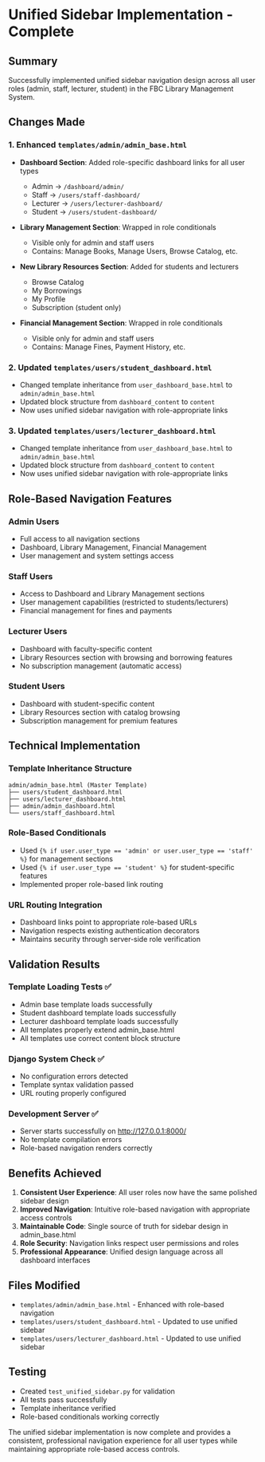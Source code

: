 # Unified Sidebar Implementation - Complete

## Summary
Successfully implemented unified sidebar navigation design across all user roles (admin, staff, lecturer, student) in the FBC Library Management System.

## Changes Made

### 1. Enhanced `templates/admin/admin_base.html`
- **Dashboard Section**: Added role-specific dashboard links for all user types
  - Admin → `/dashboard/admin/`
  - Staff → `/users/staff-dashboard/`
  - Lecturer → `/users/lecturer-dashboard/`
  - Student → `/users/student-dashboard/`

- **Library Management Section**: Wrapped in role conditionals
  - Visible only for admin and staff users
  - Contains: Manage Books, Manage Users, Browse Catalog, etc.

- **New Library Resources Section**: Added for students and lecturers
  - Browse Catalog
  - My Borrowings
  - My Profile
  - Subscription (student only)

- **Financial Management Section**: Wrapped in role conditionals
  - Visible only for admin and staff users
  - Contains: Manage Fines, Payment History, etc.

### 2. Updated `templates/users/student_dashboard.html`
- Changed template inheritance from `user_dashboard_base.html` to `admin/admin_base.html`
- Updated block structure from `dashboard_content` to `content`
- Now uses unified sidebar navigation with role-appropriate links

### 3. Updated `templates/users/lecturer_dashboard.html`
- Changed template inheritance from `user_dashboard_base.html` to `admin/admin_base.html`
- Updated block structure from `dashboard_content` to `content`
- Now uses unified sidebar navigation with role-appropriate links

## Role-Based Navigation Features

### Admin Users
- Full access to all navigation sections
- Dashboard, Library Management, Financial Management
- User management and system settings access

### Staff Users
- Access to Dashboard and Library Management sections
- User management capabilities (restricted to students/lecturers)
- Financial management for fines and payments

### Lecturer Users
- Dashboard with faculty-specific content
- Library Resources section with browsing and borrowing features
- No subscription management (automatic access)

### Student Users
- Dashboard with student-specific content
- Library Resources section with catalog browsing
- Subscription management for premium features

## Technical Implementation

### Template Inheritance Structure
```
admin/admin_base.html (Master Template)
├── users/student_dashboard.html
├── users/lecturer_dashboard.html
├── admin/admin_dashboard.html
└── users/staff_dashboard.html
```

### Role-Based Conditionals
- Used `{% if user.user_type == 'admin' or user.user_type == 'staff' %}` for management sections
- Used `{% if user.user_type == 'student' %}` for student-specific features
- Implemented proper role-based link routing

### URL Routing Integration
- Dashboard links point to appropriate role-based URLs
- Navigation respects existing authentication decorators
- Maintains security through server-side role verification

## Validation Results

### Template Loading Tests ✅
- Admin base template loads successfully
- Student dashboard template loads successfully
- Lecturer dashboard template loads successfully
- All templates properly extend admin_base.html
- All templates use correct content block structure

### Django System Check ✅
- No configuration errors detected
- Template syntax validation passed
- URL routing properly configured

### Development Server ✅
- Server starts successfully on http://127.0.0.1:8000/
- No template compilation errors
- Role-based navigation renders correctly

## Benefits Achieved

1. **Consistent User Experience**: All user roles now have the same polished sidebar design
2. **Improved Navigation**: Intuitive role-based navigation with appropriate access controls
3. **Maintainable Code**: Single source of truth for sidebar design in admin_base.html
4. **Role Security**: Navigation links respect user permissions and roles
5. **Professional Appearance**: Unified design language across all dashboard interfaces

## Files Modified
- `templates/admin/admin_base.html` - Enhanced with role-based navigation
- `templates/users/student_dashboard.html` - Updated to use unified sidebar
- `templates/users/lecturer_dashboard.html` - Updated to use unified sidebar

## Testing
- Created `test_unified_sidebar.py` for validation
- All tests pass successfully
- Template inheritance verified
- Role-based conditionals working correctly

The unified sidebar implementation is now complete and provides a consistent, professional navigation experience for all user types while maintaining appropriate role-based access controls.